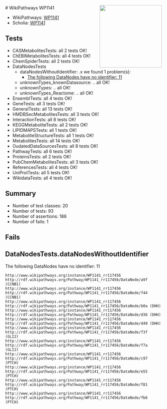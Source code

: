 <img style="float: right; width: 200px" src="https://upload.wikimedia.org/wikipedia/commons/thumb/8/83/Wplogo_with_text_500.png/640px-Wplogo_with_text_500.png" />
# WikiPathways WP1141

* WikiPathways: [WP1141](https://wikipathways.org/pathways/WP1141)
* Scholia: [WP1141](https://scholia.toolforge.org/wikipathways/WP1141)
## Tests
* CASMetabolitesTests: all 2 tests OK!
* ChEBIMetabolitesTests: all 4 tests OK!
* ChemSpiderTests: all 2 tests OK!
* DataNodesTests
    * dataNodesWithoutIdentifier: .x we found 1 problem(s):
        * [The following DataNodes have no identifier: 11](#8792c491)
    * unknownTypes_knownDatasource: .. all OK!
    * unknownTypes: .. all OK!
    * unknownTypes_Reactome: .. all OK!
* EnsemblTests: all 4 tests OK!
* GeneTests: all 3 tests OK!
* GeneralTests: all 13 tests OK!
* HMDBSecMetabolitesTests: all 3 tests OK!
* InteractionTests: all 8 tests OK!
* KEGGMetaboliteTests: all 2 tests OK!
* LIPIDMAPSTests: all 1 tests OK!
* MetaboliteStructureTests: all 1 tests OK!
* MetabolitesTests: all 14 tests OK!
* OudatedDataSourcesTests: all 8 tests OK!
* PathwayTests: all 6 tests OK!
* ProteinsTests: all 2 tests OK!
* PubChemMetabolitesTests: all 3 tests OK!
* ReferencesTests: all 4 tests OK!
* UniProtTests: all 5 tests OK!
* WikidataTests: all 4 tests OK!


## Summary

* Number of test classes: 20
* Number of tests: 93
* Number of assertions: 186
* Number of fails: 1

## Fails

<a name="8792c491" />

## DataNodesTests.dataNodesWithoutIdentifier

The following DataNodes have no identifier: 11
```
http://www.wikipathways.org/instance/WP1141_rr117456 http://rdf.wikipathways.org/Pathway/WP1141_rr117456/DataNode/a9f (CCNB1)
http://www.wikipathways.org/instance/WP1141_rr117456 http://rdf.wikipathways.org/Pathway/WP1141_rr117456/DataNode/f44 (CCNB1)
http://www.wikipathways.org/instance/WP1141_rr117456 http://rdf.wikipathways.org/Pathway/WP1141_rr117456/DataNode/b0a (DHH)
http://www.wikipathways.org/instance/WP1141_rr117456 http://rdf.wikipathways.org/Pathway/WP1141_rr117456/DataNode/d36 (DHH)
http://www.wikipathways.org/instance/WP1141_rr117456 http://rdf.wikipathways.org/Pathway/WP1141_rr117456/DataNode/d49 (DHH)
http://www.wikipathways.org/instance/WP1141_rr117456 http://rdf.wikipathways.org/Pathway/WP1141_rr117456/DataNode/f3f (GLI2)
http://www.wikipathways.org/instance/WP1141_rr117456 http://rdf.wikipathways.org/Pathway/WP1141_rr117456/DataNode/f7a (GLI2)
http://www.wikipathways.org/instance/WP1141_rr117456 http://rdf.wikipathways.org/Pathway/WP1141_rr117456/DataNode/c97 (PTCH)
http://www.wikipathways.org/instance/WP1141_rr117456 http://rdf.wikipathways.org/Pathway/WP1141_rr117456/DataNode/e55 (PTCH)
http://www.wikipathways.org/instance/WP1141_rr117456 http://rdf.wikipathways.org/Pathway/WP1141_rr117456/DataNode/f81 (PTCH)
http://www.wikipathways.org/instance/WP1141_rr117456 http://rdf.wikipathways.org/Pathway/WP1141_rr117456/DataNode/fb6 (PTCH)
```

